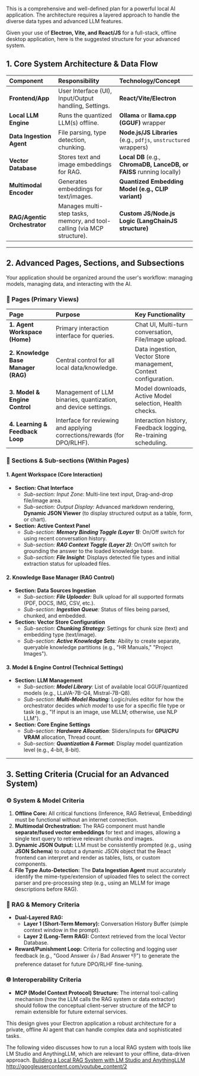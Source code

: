 This is a comprehensive and well-defined plan for a powerful local AI application. The architecture requires a layered approach to handle the diverse data types and advanced LLM features.

Given your use of **Electron, Vite, and React/JS** for a full-stack, offline desktop application, here is the suggested structure for your advanced system.

## 1. Core System Architecture & Data Flow

| Component | Responsibility | Technology/Concept |
| :--- | :--- | :--- |
| **Frontend/App** | User Interface (UI), Input/Output handling, Settings. | **React/Vite/Electron** |
| **Local LLM Engine** | Runs the quantized LLM(s) offline. | **Ollama** or **llama.cpp (GGUF)** wrapper |
| **Data Ingestion Agent** | File parsing, type detection, chunking. | **Node.js/JS Libraries** (e.g., `pdfjs`, `unstructured` wrappers) |
| **Vector Database** | Stores text and image embeddings for RAG. | **Local DB** (e.g., **ChromaDB, LanceDB, or FAISS** running locally) |
| **Multimodal Encoder** | Generates embeddings for text/images. | **Quantized Embedding Model (e.g., CLIP variant)** |
| **RAG/Agentic Orchestrator** | Manages multi-step tasks, memory, and tool-calling (via MCP structure). | **Custom JS/Node.js Logic (LangChainJS structure)** |

---

## 2. Advanced Pages, Sections, and Subsections

Your application should be organized around the user's workflow: managing models, managing data, and interacting with the AI.

### 📄 Pages (Primary Views)

| Page | Purpose | Key Functionality |
| :--- | :--- | :--- |
| **1. Agent Workspace (Home)** | Primary interaction interface for queries. | Chat UI, Multi-turn conversation, File/Image upload. |
| **2. Knowledge Base Manager (RAG)** | Central control for all local data/knowledge. | Data ingestion, Vector Store management, Context configuration. |
| **3. Model & Engine Control** | Management of LLM binaries, quantization, and device settings. | Model downloads, Active Model selection, Health checks. |
| **4. Learning & Feedback Loop** | Interface for reviewing and applying corrections/rewards (for DPO/RLHF). | Interaction history, Feedback logging, Re-training scheduling. |

### 🧭 Sections & Sub-sections (Within Pages)

#### 1. Agent Workspace (Core Interaction)
* **Section: Chat Interface**
    * *Sub-section: Input Zone:* Multi-line text input, Drag-and-drop file/image area.
    * *Sub-section: Output Display:* Advanced markdown rendering, **Dynamic JSON Viewer** (to display structured output as a table, form, or chart).
* **Section: Active Context Panel**
    * *Sub-section: **Memory Binding Toggle (Layer 1)**:* On/Off switch for using recent conversation history.
    * *Sub-section: **RAG Context Toggle (Layer 2)**:* On/Off switch for grounding the answer to the loaded knowledge base.
    * *Sub-section: **File Insight**:* Displays detected file types and initial extraction status for uploaded files.

#### 2. Knowledge Base Manager (RAG Control)
* **Section: Data Sources Ingestion**
    * *Sub-section: **File Uploader**:* Bulk upload for all supported formats (PDF, DOCS, IMG, CSV, etc.).
    * *Sub-section: **Ingestion Queue**:* Status of files being parsed, chunked, and embedded.
* **Section: Vector Store Configuration**
    * *Sub-section: **Chunking Strategy**:* Settings for chunk size (text) and embedding type (text/image).
    * *Sub-section: **Active Knowledge Sets**:* Ability to create separate, queryable knowledge partitions (e.g., "HR Manuals," "Project Images").

#### 3. Model & Engine Control (Technical Settings)
* **Section: LLM Management**
    * *Sub-section: **Model Library**:* List of available local GGUF/quantized models (e.g., LLaVA-7B-Q4, Mistral-7B-Q8).
    * *Sub-section: **Multi-Model Routing**:* Logic/rules editor for how the orchestrator decides *which model* to use for a specific file type or task (e.g., "If input is an image, use MLLM; otherwise, use NLP LLM").
* **Section: Core Engine Settings**
    * *Sub-section: **Hardware Allocation**:* Sliders/inputs for **GPU/CPU VRAM** allocation, Thread count.
    * *Sub-section: **Quantization & Format**:* Display model quantization level (e.g., 4-bit, 8-bit).

---

## 3. Setting Criteria (Crucial for an Advanced System)

### ⚙️ System & Model Criteria
1.  **Offline Core:** All critical functions (Inference, RAG Retrieval, Embedding) must be functional without an internet connection.
2.  **Multimodal Orchestration:** The RAG component must handle **separate/fused vector embeddings** for text and images, allowing a single text query to retrieve relevant chunks *and* images.
3.  **Dynamic JSON Output:** LLM must be consistently prompted (e.g., using **JSON Schema**) to output a dynamic JSON object that the React frontend can interpret and render as tables, lists, or custom components.
4.  **File Type Auto-Detection:** The **Data Ingestion Agent** must accurately identify the mime-type/extension of uploaded files to select the correct parser and pre-processing step (e.g., using an MLLM for image descriptions before RAG).

### 🧠 RAG & Memory Criteria
* **Dual-Layered RAG:**
    * **Layer 1 (Short-Term Memory):** Conversation History Buffer (simple context window in the prompt).
    * **Layer 2 (Long-Term RAG):** Context retrieved from the local Vector Database.
* **Reward/Punishment Loop:** Criteria for collecting and logging user feedback (e.g., "Good Answer 👍 / Bad Answer 👎") to generate the preference dataset for future DPO/RLHF fine-tuning.

### 🌐 Interoperability Criteria
* **MCP (Model Context Protocol) Structure:** The internal tool-calling mechanism (how the LLM calls the RAG system or data extractor) should follow the conceptual client-server structure of the MCP to remain extensible for future external services.

This design gives your Electron application a robust architecture for a private, offline AI agent that can handle complex data and sophisticated tasks.

The following video discusses how to run a local RAG system with tools like LM Studio and AnythingLLM, which are relevant to your offline, data-driven approach. [Building a Local RAG System with LM Studio and AnythingLLM](https://www.youtube.com/watch?v=AFLHmlG5FIE)
http://googleusercontent.com/youtube_content/2